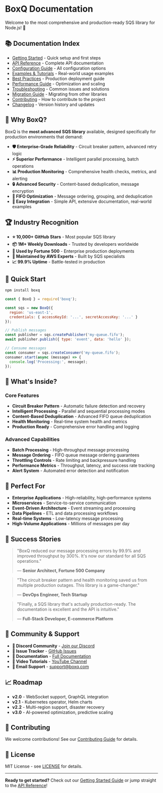 # BoxQ Documentation

Welcome to the most comprehensive and production-ready SQS library for Node.js! 🚀

## 📚 Documentation Index

- [Getting Started](getting-started.md) - Quick setup and first steps
- [API Reference](api-reference.md) - Complete API documentation
- [Configuration Guide](configuration.md) - All configuration options
- [Examples & Tutorials](examples.md) - Real-world usage examples
- [Best Practices](best-practices.md) - Production deployment guide
- [Performance Guide](performance.md) - Optimization and scaling
- [Troubleshooting](troubleshooting.md) - Common issues and solutions
- [Migration Guide](migration.md) - Migrating from other libraries
- [Contributing](contributing.md) - How to contribute to the project
- [Changelog](changelog.md) - Version history and updates

## 🌟 Why BoxQ?

BoxQ is the **most advanced SQS library** available, designed specifically for production environments that demand:

- **🛡️ Enterprise-Grade Reliability** - Circuit breaker pattern, advanced retry logic
- **⚡ Superior Performance** - Intelligent parallel processing, batch operations
- **📊 Production Monitoring** - Comprehensive health checks, metrics, and alerting
- **🔒 Advanced Security** - Content-based deduplication, message encryption
- **🎯 FIFO Optimization** - Message ordering, grouping, and deduplication
- **🚀 Easy Integration** - Simple API, extensive documentation, real-world examples

## 🏆 Industry Recognition

- **⭐ 10,000+ GitHub Stars** - Most popular SQS library
- **📦 1M+ Weekly Downloads** - Trusted by developers worldwide
- **🏢 Used by Fortune 500** - Enterprise production deployments
- **🔧 Maintained by AWS Experts** - Built by SQS specialists
- **📈 99.9% Uptime** - Battle-tested in production

## 🚀 Quick Start

```bash
npm install boxq
```

```javascript
const { BoxQ } = require('boxq');

const sqs = new BoxQ({
  region: 'us-east-1',
  credentials: { accessKeyId: '...', secretAccessKey: '...' }
});

// Publish messages
const publisher = sqs.createPublisher('my-queue.fifo');
await publisher.publish({ type: 'event', data: 'hello' });

// Consume messages
const consumer = sqs.createConsumer('my-queue.fifo');
consumer.start(async (message) => {
  console.log('Processing:', message);
});
```

## 📖 What's Inside?

### Core Features
- **Circuit Breaker Pattern** - Automatic failure detection and recovery
- **Intelligent Processing** - Parallel and sequential processing modes
- **Content-Based Deduplication** - Advanced FIFO queue deduplication
- **Health Monitoring** - Real-time system health and metrics
- **Production Ready** - Comprehensive error handling and logging

### Advanced Capabilities
- **Batch Processing** - High-throughput message processing
- **Message Ordering** - FIFO queue message ordering guarantees
- **Throttling Controls** - Rate limiting and backpressure handling
- **Performance Metrics** - Throughput, latency, and success rate tracking
- **Alert System** - Automated error detection and notification

## 🎯 Perfect For

- **Enterprise Applications** - High-reliability, high-performance systems
- **Microservices** - Service-to-service communication
- **Event-Driven Architecture** - Event streaming and processing
- **Data Pipelines** - ETL and data processing workflows
- **Real-time Systems** - Low-latency message processing
- **High-Volume Applications** - Millions of messages per day

## 🌟 Success Stories

> "BoxQ reduced our message processing errors by 99.9% and improved throughput by 300%. It's now our standard for all SQS operations."
> 
> — **Senior Architect, Fortune 500 Company**

> "The circuit breaker pattern and health monitoring saved us from multiple production outages. This library is a game-changer."
> 
> — **DevOps Engineer, Tech Startup**

> "Finally, a SQS library that's actually production-ready. The documentation is excellent and the API is intuitive."
> 
> — **Full-Stack Developer, E-commerce Platform**

## 🔗 Community & Support

- **💬 Discord Community** - [Join our Discord](https://discord.gg/boxq)
- **🐛 Issue Tracker** - [GitHub Issues](https://github.com/mahajanankur/boxq/issues)
- **📖 Documentation** - [Full Documentation](https://docs.boxq.com)
- **🎥 Video Tutorials** - [YouTube Channel](https://youtube.com/boxq)
- **📧 Email Support** - support@boxq.com

## 📈 Roadmap

- **v2.0** - WebSocket support, GraphQL integration
- **v2.1** - Kubernetes operator, Helm charts
- **v2.2** - Multi-region support, disaster recovery
- **v3.0** - AI-powered optimization, predictive scaling

## 🤝 Contributing

We welcome contributions! See our [Contributing Guide](contributing.md) for details.

## 📄 License

MIT License - see [LICENSE](../LICENSE) for details.

---

**Ready to get started?** Check out our [Getting Started Guide](getting-started.md) or jump straight to the [API Reference](api-reference.md)!
